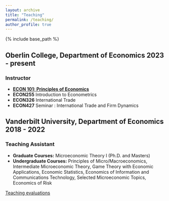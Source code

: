 ```yaml
---
layout: archive
title: "Teaching"
permalink: /teaching/
author_profile: true
---
```

{% include base_path %}

## Oberlin College, Department of Economics 2023 - present

### Instructor
* **[ECON 101: Principles of Economics](econ101/)** 
* **ECON255** Introduction to Econometrics
* **ECON326** International Trade
* **ECON427** Seminar : International Trade and Firm Dynamics


## Vanderbilt University, Department of Economics 2018 - 2022

### Teaching Assistant
* **Graduate Courses:** Microeconomic Theory I (Ph.D. and Masters)
* **Undergraduate Courses:** Principles of Micro/Macroeconomics, Intermediate Microeconomic Theory, Game Theory with Economic Applications, Economic Statistics, Economics of Information and Communications Technology, Selected Microeconomic Topics, Economics of Risk

[Teaching evaluations](teaching_evaluations.pdf)
